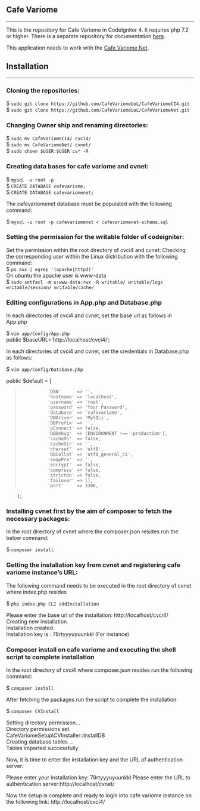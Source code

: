 ## Cafe Variome
---

This is the repository for Cafe Variome in CodeIgniter 4. It requires php 7.2 or higher. There is a separate repository for documentation [here](https://github.com/CafeVariomeUoL/CafeVariomeDocs).

This application needs to work with the [Cafe Variome Net](https://github.com/CafeVariomeUoL/CafeVariomeNet).

## Installation
---  
### Cloning the repositories:

$ `sudo git clone https://github.com/CafeVariomeUoL/CafeVariomeCI4.git`  
$ `sudo git clone https://github.com/CafeVariomeUoL/CafeVariomeNet.git`

### Changing Owner ship and renaming directories:

$ `sudo mv CafeVariomeCI4/ cvci4/`  
$ `sudo mv CafeVariomeNet/ cvnet/`  
$ `sudo chown $USER:$USER cv* -R`

### Creating data bases for cafe variome and cvnet:

$ `mysql -u root -p`  
$ `CREATE DATABASE cafevariome;`  
$ `CREATE DATABASE cafevariomenet;`

The cafevariomenet database must be populated with the following command:

$ `mysql -u root -p cafevariomenet < cafevariomenet-schema.sql`

### Setting the permission for the writable folder of codeigniter:

Set the permission within the root directory of cvci4 and cvnet:
Checking the corresponding user within the Linux distribution with the following command:  
$ `ps aux | egrep '(apache|httpd)'`  
On ubuntu the apache user is www-data  
$ `sudo setfacl -m u:www-data:rwx -R writable/ writable/logs writable/session/ writable/cache/`

### Editing configurations in App.php and Database.php

In each directories of cvci4 and cvnet, set the base url as follows in App.php

$ `vim app/Config/App.php`  
public $baseURL=’http://localhost/cvci4/’;

In each directories of cvci4 and cvnet, set the credentials in Database.php as follows:
 
$ `vim app/Config/Database.php`

public $default = [  
>               'DSN'      => '',  
>               'hostname' => 'localhost',  
>               'username' => 'root',  
>               'password' => 'Your Password',  
>               'database' => 'cafevariome',  
>               'DBDriver' => 'MySQLi',  
>               'DBPrefix' => '',  
>               'pConnect' => false,  
>               'DBDebug'  => (ENVIRONMENT !== 'production'),  
>               'cacheOn'  => false,  
>               'cacheDir' => '',  
>               'charset'  => 'utf8',  
>               'DBCollat' => 'utf8_general_ci',  
>               'swapPre'  => '',  
>               'encrypt'  => false,  
>               'compress' => false,  
>               'strictOn' => false,  
>               'failover' => [],  
>               'port'     => 3306,  
        ];

### Installing cvnet first by the aim of composer to fetch the necessary packages:

In the root directory of cvnet where the composer.json resides run the below command:

$ `composer install`

### Getting the installation key from cvnet and registering cafe variome instance’s URL:

The following command needs to be executed in the root directory of cvnet where index.php resides

$ `php index.php CLI addInstallation`

Please enter the base url of the installation: http://localhost/cvci4/  
Creating new installation  
Installation created.  
Installation key is : 78rtyyyuyuunkkl (For instance)

### Composer install on cafe variome and executing the shell script to complete installation

In the root directory of cvci4 where composer.json resides run the following command:

$ `composer install`

After fetching the packages run the script to complete the installation:

$ `composer CVInstall`

Setting directory permission…  
Directory permissions set.  
CafeVariomeSetup\CVInstaller::InstallDB  
Creating database tables …  
Tables imported successfully  

Now, it is time to enter the installation key and the URL of authentication server:

Please enter your installation key: 78rtyyyuyuunkkl 
Please enter the URL to authentication server:http://localhost/cvnet/

Now the setup is complete and ready to login into cafe variome instance on the following link:
http://localhost/cvci4/
